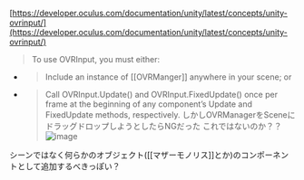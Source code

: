 
[https://developer.oculus.com/documentation/unity/latest/concepts/unity-ovrinput/](https://developer.oculus.com/documentation/unity/latest/concepts/unity-ovrinput/)
> To use OVRInput, you must either:
- >  Include an instance of [[OVRManger]] anywhere in your scene; or
- >  Call OVRInput.Update() and OVRInput.FixedUpdate() once per frame at the beginning of any component’s Update and FixedUpdate methods, respectively.
しかしOVRManagerをSceneにドラッグドロップしようとしたらNGだった
これではないのか？？
![image](https://gyazo.com/9a5ce7224c7dcefda7043dccd79b5400/thumb/1000)

シーンではなく何らかのオブジェクト([[マザーモノリス]]とか)のコンポーネントとして追加するべきっぽい？
